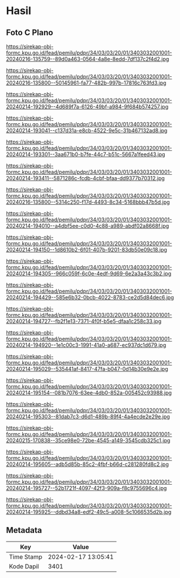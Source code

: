 # Hasil

## Foto C Plano

https://sirekap-obj-formc.kpu.go.id/fead/pemilu/pdpr/34/03/03/20/01/3403032001001-20240216-135759--89d0a463-0564-4a8e-8edd-7df137c2f4d2.jpg

https://sirekap-obj-formc.kpu.go.id/fead/pemilu/pdpr/34/03/03/20/01/3403032001001-20240216-135800--50145961-fa77-482b-997b-17816c763fd3.jpg

https://sirekap-obj-formc.kpu.go.id/fead/pemilu/pdpr/34/03/03/20/01/3403032001001-20240214-192929--4d689f7a-6126-49bf-a984-9f684b574257.jpg

https://sirekap-obj-formc.kpu.go.id/fead/pemilu/pdpr/34/03/03/20/01/3403032001001-20240214-193041--c137d31a-e8cb-4522-9e5c-31b467132ad8.jpg

https://sirekap-obj-formc.kpu.go.id/fead/pemilu/pdpr/34/03/03/20/01/3403032001001-20240214-193301--3aa671b0-b7fe-44c7-b51c-5667a1feed43.jpg

https://sirekap-obj-formc.kpu.go.id/fead/pemilu/pdpr/34/03/03/20/01/3403032001001-20240214-193411--5871286c-fcdb-4cbf-bfaa-dd9377b70312.jpg

https://sirekap-obj-formc.kpu.go.id/fead/pemilu/pdpr/34/03/03/20/01/3403032001001-20240216-135800--5314c250-f17d-4493-8c34-5168bbb47b5d.jpg

https://sirekap-obj-formc.kpu.go.id/fead/pemilu/pdpr/34/03/03/20/01/3403032001001-20240214-194010--a4dbf5ee-c0d0-4c88-a989-abdf02a8668f.jpg

https://sirekap-obj-formc.kpu.go.id/fead/pemilu/pdpr/34/03/03/20/01/3403032001001-20240214-194150--1d8610b2-6f01-407b-9201-83db50e09c18.jpg

https://sirekap-obj-formc.kpu.go.id/fead/pemilu/pdpr/34/03/03/20/01/3403032001001-20240214-194305--966c059f-6c0e-4edf-9d69-6e2a3a43c3b2.jpg

https://sirekap-obj-formc.kpu.go.id/fead/pemilu/pdpr/34/03/03/20/01/3403032001001-20240214-194429--585e6b32-0bcb-4022-8783-ce2d5d84dec6.jpg

https://sirekap-obj-formc.kpu.go.id/fead/pemilu/pdpr/34/03/03/20/01/3403032001001-20240214-194727--fb2f1e13-7371-4f0f-b5e5-dfaa1c258c33.jpg

https://sirekap-obj-formc.kpu.go.id/fead/pemilu/pdpr/34/03/03/20/01/3403032001001-20240214-194920--1e1c00c3-1991-41a0-a687-ec937dc1d679.jpg

https://sirekap-obj-formc.kpu.go.id/fead/pemilu/pdpr/34/03/03/20/01/3403032001001-20240214-195029--535441af-8417-47fa-b047-0d14b30e9e2e.jpg

https://sirekap-obj-formc.kpu.go.id/fead/pemilu/pdpr/34/03/03/20/01/3403032001001-20240214-195154--081b7076-63ee-4db0-852a-005452c93988.jpg

https://sirekap-obj-formc.kpu.go.id/fead/pemilu/pdpr/34/03/03/20/01/3403032001001-20240214-195303--81dab7c3-d6d1-489b-89f4-4a4ecde2e29e.jpg

https://sirekap-obj-formc.kpu.go.id/fead/pemilu/pdpr/34/03/03/20/01/3403032001001-20240215-170838--35ce98e0-72be-4545-a149-3545cdb325c1.jpg

https://sirekap-obj-formc.kpu.go.id/fead/pemilu/pdpr/34/03/03/20/01/3403032001001-20240214-195605--adb5d85b-85c2-4fbf-b66d-c281280fd8c2.jpg

https://sirekap-obj-formc.kpu.go.id/fead/pemilu/pdpr/34/03/03/20/01/3403032001001-20240214-195727--52b1721f-4097-42f3-909a-f8c9755696c4.jpg

https://sirekap-obj-formc.kpu.go.id/fead/pemilu/pdpr/34/03/03/20/01/3403032001001-20240214-195925--ddbd34a8-edf2-49c5-a008-5c1066535d2b.jpg


## Metadata

| Key        | Value               |
| ---------- | ------------------- |
| Time Stamp | 2024-02-17 13:05:41 |
| Kode Dapil | 3401                |



